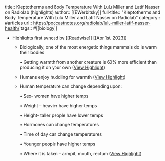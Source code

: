 title:: Kleptotherms and Body Temperature With Lulu Miller and Latif Nasser on Radiolab (highlights)
author:: [[EWerbitsky]]
full-title:: "Kleptotherms and Body Temperature With Lulu Miller and Latif Nasser on Radiolab"
category:: #articles
url:: https://podcastnotes.org/radiolab/lulu-miller-latif-nasser-health/
tags:: #[[biology]]

- Highlights first synced by [[Readwise]] [[Apr 1st, 2023]]
	- Biologically, one of the most energetic things mammals do is warm their bodies
	  
	  •   Getting warmth from another creature is 60% more efficient than producing it on your own ([View Highlight](https://read.readwise.io/read/01gwwxdfxt4evqr44nt3dbn4y3))
	- Humans enjoy huddling for warmth ([View Highlight](https://read.readwise.io/read/01gwwxdn7b7v9bsb71bdtnttqk))
	- Human temperature can change depending upon:
	  
	  •   Sex- women have higher temps
	  
	  •   Weight – heavier have higher temps
	  
	  •   Height- taller people have lower temps
	  
	  •   Hormones can change temperatures
	  
	  •   Time of day can change temperatures
	  
	  •   Younger people have higher temps
	  
	  •   Where it is taken – armpit, mouth, rectum ([View Highlight](https://read.readwise.io/read/01gwwxfpj3vzrmym58c92qvpbd))